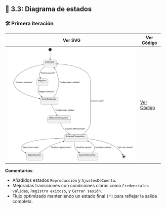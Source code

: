 ## 🔄 3.3: **Diagrama de estados**
### 🛠️ Primera iteración  

| Ver SVG                           | Ver Código                          |
|-----------------------------------|-------------------------------------|
| ![Diagrama de Estados](/images/svg/mejora/diagramaDeEstadosMejora1.svg)           | [Ver Código](/modelosUML/mejora/diagramaDeEstadosMejora1.puml)                      |

**Comentarios**:  
- Añadidos estados `Reproducción` y `AjustesDeCuenta`.  
- Mejoradas transiciones con condiciones claras como `Credenciales válidas`, `Registro exitoso`, y `Cerrar sesión`.  
- Flujo optimizado manteniendo un estado final `[*]` para reflejar la salida completa.